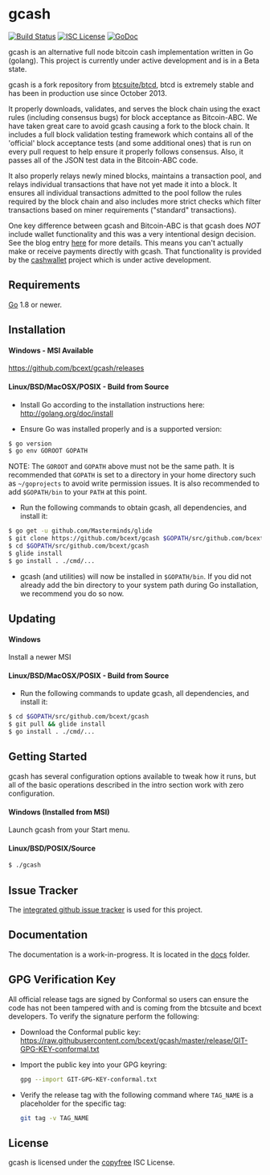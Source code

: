 gcash
====

[![Build Status](https://travis-ci.org/bcext/gcash.png?branch=master)](https://travis-ci.org/bcext/gcash)
[![ISC License](http://img.shields.io/badge/license-ISC-blue.svg)](http://copyfree.org)
[![GoDoc](https://img.shields.io/badge/godoc-reference-blue.svg)](http://godoc.org/github.com/bcext/gcash)

gcash is an alternative full node bitcoin cash implementation written in Go (golang). This project
is currently under active development and is in a Beta state.

gcash is a fork repository from [btcsuite/btcd](https://github.com/btcsuite/btcd), btcd is extremely
stable and has been in production use since October 2013.

It properly downloads, validates, and serves the block chain using the exact
rules (including consensus bugs) for block acceptance as Bitcoin-ABC.  We have
taken great care to avoid gcash causing a fork to the block chain.  It includes a
full block validation testing framework which contains all of the 'official'
block acceptance tests (and some additional ones) that is run on every pull
request to help ensure it properly follows consensus.  Also, it passes all of
the JSON test data in the Bitcoin-ABC code.

It also properly relays newly mined blocks, maintains a transaction pool, and
relays individual transactions that have not yet made it into a block.  It
ensures all individual transactions admitted to the pool follow the rules
required by the block chain and also includes more strict checks which filter
transactions based on miner requirements ("standard" transactions).

One key difference between gcash and Bitcoin-ABC is that gcash does *NOT* include
wallet functionality and this was a very intentional design decision.  See the
blog entry [here](https://blog.conformal.com/btcd-not-your-moms-bitcoin-daemon)
for more details.  This means you can't actually make or receive payments
directly with gcash.  That functionality is provided by the [cashwallet](https://github.com/bcext/cashwallet) 
project which is under active development.

## Requirements

[Go](http://golang.org) 1.8 or newer.

## Installation

#### Windows - MSI Available

https://github.com/bcext/gcash/releases

#### Linux/BSD/MacOSX/POSIX - Build from Source

- Install Go according to the installation instructions here:
  http://golang.org/doc/install

- Ensure Go was installed properly and is a supported version:

```bash
$ go version
$ go env GOROOT GOPATH
```

NOTE: The `GOROOT` and `GOPATH` above must not be the same path.  It is
recommended that `GOPATH` is set to a directory in your home directory such as
`~/goprojects` to avoid write permission issues.  It is also recommended to add
`$GOPATH/bin` to your `PATH` at this point.

- Run the following commands to obtain gcash, all dependencies, and install it:

```bash
$ go get -u github.com/Masterminds/glide
$ git clone https://github.com/bcext/gcash $GOPATH/src/github.com/bcext/gcash
$ cd $GOPATH/src/github.com/bcext/gcash
$ glide install
$ go install . ./cmd/...
```

- gcash (and utilities) will now be installed in ```$GOPATH/bin```.  If you did
  not already add the bin directory to your system path during Go installation,
  we recommend you do so now.

## Updating

#### Windows

Install a newer MSI

#### Linux/BSD/MacOSX/POSIX - Build from Source

- Run the following commands to update gcash, all dependencies, and install it:

```bash
$ cd $GOPATH/src/github.com/bcext/gcash
$ git pull && glide install
$ go install . ./cmd/...
```

## Getting Started

gcash has several configuration options available to tweak how it runs, but all
of the basic operations described in the intro section work with zero
configuration.

#### Windows (Installed from MSI)

Launch gcash from your Start menu.

#### Linux/BSD/POSIX/Source

```bash
$ ./gcash
```

## Issue Tracker

The [integrated github issue tracker](https://github.com/bcext/gcash/issues)
is used for this project.

## Documentation

The documentation is a work-in-progress.  It is located in the [docs](https://github.com/bcext/gcash/tree/master/docs) folder.

## GPG Verification Key

All official release tags are signed by Conformal so users can ensure the code
has not been tampered with and is coming from the btcsuite and bcext developers.
To verify the signature perform the following:

- Download the Conformal public key:
  https://raw.githubusercontent.com/bcext/gcash/master/release/GIT-GPG-KEY-conformal.txt

- Import the public key into your GPG keyring:
  ```bash
  gpg --import GIT-GPG-KEY-conformal.txt
  ```

- Verify the release tag with the following command where `TAG_NAME` is a
  placeholder for the specific tag:
  ```bash
  git tag -v TAG_NAME
  ```

## License

gcash is licensed under the [copyfree](http://copyfree.org) ISC License.
